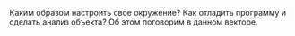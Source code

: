Каким образом настроить свое окружение? Как отладить программу и сделать анализ объекта? Об этом поговорим в данном векторе.
